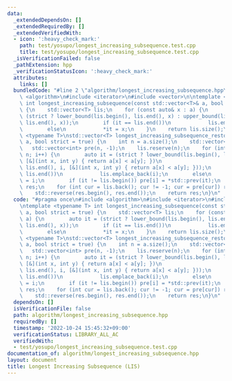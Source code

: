 ```yaml
---
data:
  _extendedDependsOn: []
  _extendedRequiredBy: []
  _extendedVerifiedWith:
  - icon: ':heavy_check_mark:'
    path: test/yosupo/longest_increasing_subsequence.test.cpp
    title: test/yosupo/longest_increasing_subsequence.test.cpp
  _isVerificationFailed: false
  _pathExtension: hpp
  _verificationStatusIcon: ':heavy_check_mark:'
  attributes:
    links: []
  bundledCode: "#line 2 \"algorithm/longest_increasing_subsequence.hpp\"\n#include\
    \ <algorithm>\n#include <iterator>\n#include <vector>\n\ntemplate <typename T>\
    \ int longest_increasing_subsequence(const std::vector<T>& a, bool strict = true)\
    \ {\n    std::vector<T> lis;\n    for (const auto& x : a) {\n        auto it =\
    \ (strict ? lower_bound(lis.begin(), lis.end(), x) : upper_bound(lis.begin(),\
    \ lis.end(), x));\n        if (it == lis.end())\n            lis.emplace_back(x);\n\
    \        else\n            *it = x;\n    }\n    return lis.size();\n}\n\ntemplate\
    \ <typename T>\nstd::vector<T> longest_increasing_subsequence_restore(const std::vector<T>&\
    \ a, bool strict = true) {\n    int n = a.size();\n    std::vector<T> lis;\n \
    \   std::vector<int> pre(n, -1);\n    lis.reserve(n);\n    for (int i = 0; i <\
    \ n; i++) {\n        auto it = (strict ? lower_bound(lis.begin(), lis.end(), i,\
    \ [&](int x, int y) { return a[x] < a[y]; })\n                          : upper_bound(lis.begin(),\
    \ lis.end(), i, [&](int x, int y) { return a[x] < a[y]; }));\n        if (it ==\
    \ lis.end())\n            lis.emplace_back(i);\n        else\n            *it\
    \ = i;\n        if (it != lis.begin()) pre[i] = *std::prev(it);\n    }\n    std::vector<int>\
    \ res;\n    for (int cur = lis.back(); cur != -1; cur = pre[cur]) res.emplace_back(cur);\n\
    \    std::reverse(res.begin(), res.end());\n    return res;\n}\n"
  code: "#pragma once\n#include <algorithm>\n#include <iterator>\n#include <vector>\n\
    \ntemplate <typename T> int longest_increasing_subsequence(const std::vector<T>&\
    \ a, bool strict = true) {\n    std::vector<T> lis;\n    for (const auto& x :\
    \ a) {\n        auto it = (strict ? lower_bound(lis.begin(), lis.end(), x) : upper_bound(lis.begin(),\
    \ lis.end(), x));\n        if (it == lis.end())\n            lis.emplace_back(x);\n\
    \        else\n            *it = x;\n    }\n    return lis.size();\n}\n\ntemplate\
    \ <typename T>\nstd::vector<T> longest_increasing_subsequence_restore(const std::vector<T>&\
    \ a, bool strict = true) {\n    int n = a.size();\n    std::vector<T> lis;\n \
    \   std::vector<int> pre(n, -1);\n    lis.reserve(n);\n    for (int i = 0; i <\
    \ n; i++) {\n        auto it = (strict ? lower_bound(lis.begin(), lis.end(), i,\
    \ [&](int x, int y) { return a[x] < a[y]; })\n                          : upper_bound(lis.begin(),\
    \ lis.end(), i, [&](int x, int y) { return a[x] < a[y]; }));\n        if (it ==\
    \ lis.end())\n            lis.emplace_back(i);\n        else\n            *it\
    \ = i;\n        if (it != lis.begin()) pre[i] = *std::prev(it);\n    }\n    std::vector<int>\
    \ res;\n    for (int cur = lis.back(); cur != -1; cur = pre[cur]) res.emplace_back(cur);\n\
    \    std::reverse(res.begin(), res.end());\n    return res;\n}\n"
  dependsOn: []
  isVerificationFile: false
  path: algorithm/longest_increasing_subsequence.hpp
  requiredBy: []
  timestamp: '2022-10-24 15:45:32+09:00'
  verificationStatus: LIBRARY_ALL_AC
  verifiedWith:
  - test/yosupo/longest_increasing_subsequence.test.cpp
documentation_of: algorithm/longest_increasing_subsequence.hpp
layout: document
title: Longest Increasing Subsequence (LIS)
---
```

